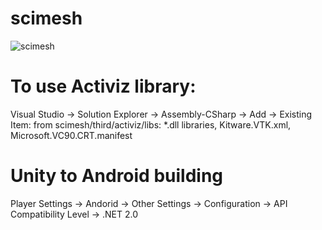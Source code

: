 # scimesh
![scimesh](https://user-images.githubusercontent.com/29516906/41609863-6acf8dcc-73f4-11e8-8213-7e3d509e73bc.png)

# To use Activiz library:
Visual Studio -> Solution Explorer -> Assembly-CSharp -> Add -> Existing Item:
from scimesh/third/activiz/libs: *.dll libraries, Kitware.VTK.xml, Microsoft.VC90.CRT.manifest

# Unity to Android building  
Player Settings -> Andorid -> Other Settings -> Configuration -> API Compatibility Level -> .NET 2.0
